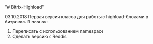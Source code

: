"# Bitrix-Highload" 

03.10.2018
Первая версия класса для работы с highload-блоками в битриксе.
В планах:
1. Переписать с использованием namespace
2. Сделать версию с Reddis
